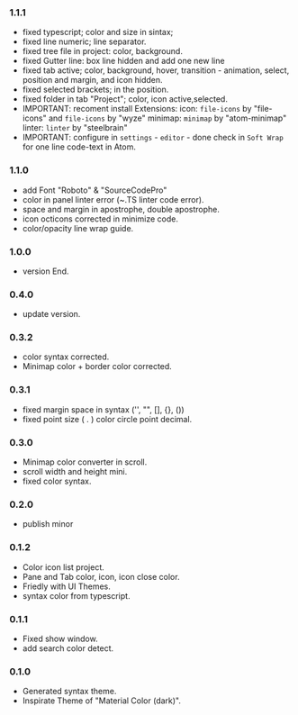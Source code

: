 
### 1.1.1
* fixed typescript; color and size in sintax;
* fixed line numeric; line separator.
* fixed tree file in project: color, background.
* fixed Gutter line: box line hidden and add one new line
* fixed tab active; color, background, hover, transition - animation, select, position and margin, and icon hidden.
* fixed selected brackets; in the position.
* fixed folder in tab "Project"; color, icon active,selected.
* IMPORTANT:
  recoment install Extensions:
  icon: `file-icons` by "file-icons" and `file-icons` by "wyze"
  minimap: `minimap` by "atom-minimap"
  linter: `linter` by "steelbrain"
* IMPORTANT:
  configure in `settings` - `editor` - done check in `Soft Wrap` for one line code-text in Atom.

### 1.1.0
* add Font "Roboto" & "SourceCodePro"
* color in panel linter error (~.TS linter code error).
* space and margin in apostrophe, double apostrophe.
* icon octicons corrected in minimize code.
* color/opacity line wrap guide.

### 1.0.0
* version End.

### 0.4.0
* update version.

### 0.3.2
* color syntax corrected.
* Minimap color + border color corrected.

### 0.3.1
* fixed margin space in syntax ('', "", [], {}, ())
* fixed point size ( . ) color circle point decimal.

### 0.3.0
* Minimap color converter in scroll.
* scroll width and height mini.
* fixed color syntax.

### 0.2.0
* publish minor

### 0.1.2
* Color icon list project.
* Pane and Tab color, icon, icon close color.
* Friedly with UI Themes.
* syntax color from typescript.

### 0.1.1
* Fixed show window.
* add search color detect.

### 0.1.0
* Generated syntax theme.
* Inspirate Theme of "Material Color (dark)".

